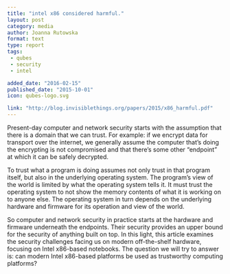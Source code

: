 ```yaml
---
title: "intel x86 considered harmful."
layout: post
category: media
author: Joanna Rutowska
format: text
type: report
tags: 
 - qubes
 - security
 - intel

added_date: "2016-02-15"
published_date: "2015-10-01"
icon: qubes-logo.svg

link: "http://blog.invisiblethings.org/papers/2015/x86_harmful.pdf"
---
```


Present-day computer and network security starts with the assumption that there
is a domain that we can trust. For example: if we encrypt data for transport
over the internet, we generally assume the computer that’s doing the encrypting
is not compromised and that there’s some other “endpoint” at which it can be
safely decrypted.

To trust what a program is doing assumes not only trust in that program itself,
but also in the underlying operating system. The program’s view of the world is
limited by what the operating system tells it. It must trust the operating
system to not show the memory contents of what it is working on to anyone else.
The operating system in turn depends on the underlying hardware and firmware
for its operation and view of the world.

So computer and network security in practice starts at the hardware and
firmware underneath the endpoints. Their security provides an upper bound for
the security of anything built on top. In this light, this article examines the
security challenges facing us on modern off-the-shelf hardware, focusing on
Intel x86-based notebooks. The question we will try to answer is: can modern
Intel x86-based platforms be used as trustworthy computing platforms?  

